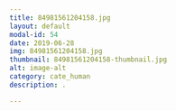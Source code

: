 ```yaml
---
title: 84981561204158.jpg
layout: default
modal-id: 54
date: 2019-06-28
img: 84981561204158.jpg
thumbnail: 84981561204158-thumbnail.jpg
alt: image-alt
category: cate_human
description: .

---
```

